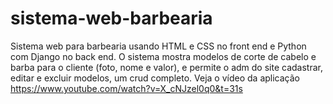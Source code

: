 # sistema-web-barbearia
Sistema web para barbearia usando HTML e CSS no front end e Python com Django no back end. O sistema mostra modelos de corte de cabelo e barba para o cliente (foto, nome e valor), e permite o adm do site cadastrar, editar e excluir modelos, um crud completo.
Veja o vídeo da aplicação https://www.youtube.com/watch?v=X_cNJzel0q0&t=31s
